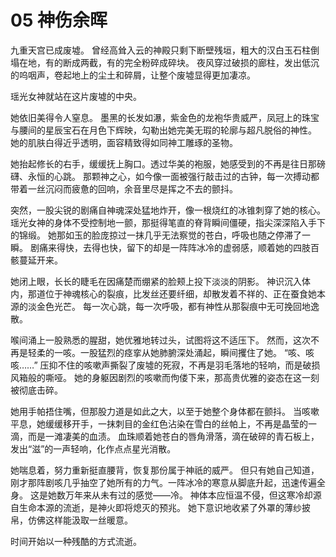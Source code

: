 # 05 神伤余晖

九重天宫已成废墟。
曾经高耸入云的神殿只剩下断壁残垣，粗大的汉白玉石柱倒塌在地，有的断成两截，有的完全粉碎成碎块。
夜风穿过破损的廊柱，发出低沉的呜咽声，卷起地上的尘土和碎屑，让整个废墟显得更加凄凉。

瑶光女神就站在这片废墟的中央。

她依旧美得令人窒息。
墨黑的长发如瀑，紫金色的龙袍华贵威严，凤冠上的珠宝与腰间的星辰宝石在月色下辉映，勾勒出她完美无瑕的轮廓与超凡脱俗的神性。
她的肌肤白得近乎透明，面容精致得如同神工雕琢的圣物。

她抬起修长的右手，缓缓抚上胸口。透过华美的袍服，她感受到的不再是往日那磅礴、永恒的心跳。
那颗神之心，如今像一面被强行敲击过的古钟，每一次搏动都带着一丝沉闷而疲惫的回响，余音里尽是挥之不去的颤抖。

突然，一股尖锐的剧痛自神魂深处猛地炸开，像一根烧红的冰锥刺穿了她的核心。
瑶光女神的身体不受控制地一颤，那挺得笔直的脊背瞬间僵硬，指尖深深陷入手下的锦缎。
她那如玉的脸庞掠过一抹几乎无法察觉的苍白，呼吸也随之停滞了一瞬。
剧痛来得快，去得也快，留下的却是一阵阵冰冷的虚弱感，顺着她的四肢百骸蔓延开来。

她闭上眼，长长的睫毛在因痛楚而绷紧的脸颊上投下淡淡的阴影。
神识沉入体内，那道位于神魂核心的裂痕，比发丝还要纤细，却散发着不祥的、正在蚕食她本源的淡金色光芒。
每一次心跳，每一次呼吸，都有神性从那裂痕中无可挽回地逸散。

喉间涌上一股熟悉的腥甜，她优雅地转过头，试图将这不适压下。
然而，这次不再是轻柔的一咳。一股猛烈的痉挛从她肺腑深处涌起，瞬间攫住了她。
“咳、咳咳……”
压抑不住的咳嗽声撕裂了废墟的死寂，不再是羽毛落地的轻响，而是破损风箱般的嘶哑。
她的身躯因剧烈的咳嗽而佝偻下来，那高贵优雅的姿态在这一刻被彻底击碎。

她用手帕捂住嘴，但那股力道是如此之大，以至于她整个身体都在颤抖。
当咳嗽平息，她缓缓移开手，一抹刺目的金红色沾染在雪白的丝帕上，不再是晶莹的一滴，而是一滩凄美的血渍。
血珠顺着她苍白的唇角滑落，滴在破碎的青石板上，发出“滋”的一声轻响，化作点点星光消散。

她喘息着，努力重新挺直腰背，恢复那份属于神祇的威严。
但只有她自己知道，刚才那阵剧咳几乎抽空了她所有的力气。一阵冰冷的寒意从脚底升起，迅速传遍全身。
这是她数万年来从未有过的感觉——冷。
神体本应恒温不侵，但这寒冷却源自生命本源的流逝，是神火即将熄灭的预兆。
她下意识地收紧了外罩的薄纱披帛，仿佛这样能汲取一丝暖意。

时间开始以一种残酷的方式流逝。

